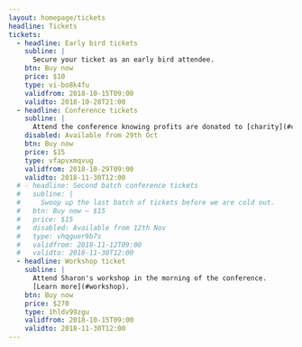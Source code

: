 ```yaml
---
layout: homepage/tickets
headline: Tickets
tickets:
  - headline: Early bird tickets
    subline: |
      Secure your ticket as an early bird attendee.
    btn: Buy now
    price: $10
    type: vi-bo8k4fu
    validfrom: 2018-10-15T09:00
    validto: 2018-10-28T21:00
  - headline: Conference tickets
    subline: |
      Attend the conference knowing profits are donated to [charity](#charity).
    disabled: Available from 29th Oct
    btn: Buy now
    price: $15
    type: vfapvxmqvug
    validfrom: 2018-10-29T09:00
    validto: 2018-11-30T12:00
  # - headline: Second batch conference tickets
  #   subline: |
  #     Swoop up the last batch of tickets before we are cold out.
  #   btn: Buy now – $15
  #   price: $15
  #   disabled: Available from 12th Nov
  #   type: vhqguer9b7s
  #   validfrom: 2018-11-12T09:00
  #   validto: 2018-11-30T12:00
  - headline: Workshop ticket
    subline: |
      Attend Sharon's workshop in the morning of the conference.
      [Learn more](#workshop).
    btn: Buy now
    price: $270
    type: 1hldv99zgu
    validfrom: 2018-10-15T09:00
    validto: 2018-11-30T12:00
---
```

